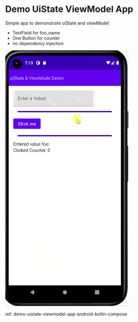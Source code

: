 # Demo UiState ViewModel App
Simple app to demonstrate uiState and viewModel 

- TextField for foo_name
- One Button for counter
- no dependency injection

![](screenshot.gif)

ref: demo-uistate-viewmodel-app-android-kotlin-compose